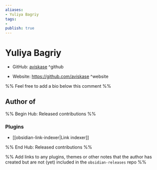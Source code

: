 ```yaml
---
aliases:
- Yuliya Bagriy
tags:
- 
publish: true
---
```


# Yuliya Bagriy

- GitHub: [aviskase](https://github.com/aviskase/) ^github
<!-- - Discord: `@` ^discord-->
- Website: <https://github.com/aviskase> ^website
<!-- - [[Publish sites|Publish site]]: ^publish-->

%% Feel free to add a bio below this comment %%


## Author of

%% Begin Hub: Released contributions %%
### Plugins
- [[obsidian-link-indexer|Link indexer]]

%% End Hub: Released contributions %%

%% Add links to any plugins, themes or other notes that the author has created but are not (yet) included in the `obsidian-releases` repo %%

<!--
### Unlisted plugins

- 
-->

<!--
### Others

- 
-->

<!--
## Sponsor this author

- [[GitHub sponsors]]: [Sponsor @aviskase on GitHub Sponsors](https://github.com/sponsors/aviskase) ^github-sponsor
- [[Buy me a coffee]]: ^buy-me-a-coffee
- [[PayPal]]: ^paypal
- [[Patreon]]: ^patreon

-->

<!--
## Follow this author

- [[YouTube Channels|On YouTube]]: ^youtube
- Twitter: ^twitter
- ...
-->
